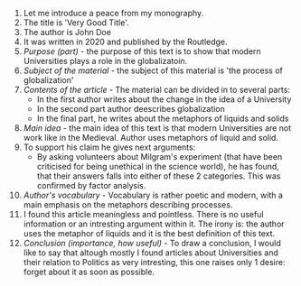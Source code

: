 1. Let me introduce a peace from my monography.
2. The title is 'Very Good Title'. 
3. The author is John Doe
4. It was written in 2020 and published by the Routledge.
5. *Purpose (part) -* the purpose of this text is to show that modern Universities plays a role in the globalizatoin.
6. *Subject of the material -* the subject of this material is 'the process of globalization'
7. *Contents of the article* - The material can be divided in to several parts:
	- In the first author writes about the change in the idea of a University
	- In the second part author deescribes globalization
    - In the final part, he writes about the metaphors of liquids and solids
8. *Main idea -* the main idea of this text is that modern Universities are not work like in the Medieval. Author uses metaphors of liquid and solid.
9. To support his claim he gives next arguments:
	- By asking volunteers about Milgram's experiment (that have been criticised for being unethical in the science world), he has found, that their answers falls into either of these 2 categories. This was confirmed by factor analysis.
10. *Author's vocabulary* - Vocabulary is rather poetic and modern, with a main emphasis on the metaphors describing processes.
11. I found this article meaningless and pointless. There is no useful information or an intresting argument within it. The irony is: the author uses the metaphor of liquids and it is the best definition of this text.
12. *Conclusion (importance, how useful) -* To draw a conclusion, I would like to say that altough mostly I found articles about Universities and their relation to Politics as very intresting, this one raises only 1 desire: forget about it as soon as possible.